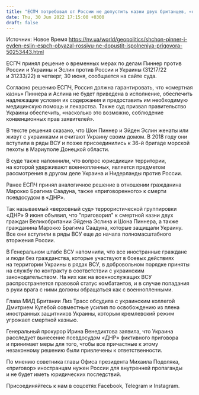 ```yaml
---
title: "ЕСПЧ потребовал от России не допустить казни двух британцев, «осужденных» в оккупированном Донецке"
date: Thu, 30 Jun 2022 17:15:00 +0300
draft: false
---
```

Источник: Новое Время https://nv.ua/world/geopolitics/shchon-pinner-i-eyden-eslin-espch-obyazal-rossiyu-ne-dopustit-ispolneniya-prigovora-50253443.html


 ЕСПЧ принял решение о временных мерах по делам Пиннер против России и Украины и Эслин против России и Украины (31217/22 и 31233/22) в четверг, 30 июня, сообщается на сайте суда.

Согласно решению ЕСПЧ, Россия должна гарантировать, что «смертная казнь» Пиннера и Аслина не будет приведена в исполнение, обеспечить надлежащие условия их содержания и предоставить им необходимую медицинскую помощь и лекарства. Также суд призвал правительство Украины обеспечить, «насколько это возможно, соблюдение конвенционных прав заявителей».

В тексте решения сказано, что Шон Пиннер и Эйден Эслин женаты или живут с украинками и считают Украину своим домом. В 2018 году они вступили в ряды ВСУ и позже присоединились к 36-й бригаде морской пехоты в Мариуполе Донецкой области.

В суде также напомнили, что вопрос юрисдикции территории, на которой удерживают военнопленных, является предметом рассмотрения в другом деле Украина и Нидерланды против России.

Ранее ЕСПЧ принял аналогичное решение в отношении гражданина Марокко Брагима Саадуна, также «приговоренного» к смерти псевдосудом в «ДНР».

Так называемый «верховный суд» террористической группировки «ДНР» 9 июня объявил, что "приговорил" к смертной казни двух граждан Великобритании Эйдена Эслина и Шона Пиннера, а также гражданина Марокко Брагима Саадуна, которые защищали Украину. Все они вступили в ряды ВСУ еще до начала полномасштабного вторжения России.

В Генеральном штабе ВСУ напомнили, что все иностранные граждане и люди без гражданства, которые участвуют в боевых действиях на территории Украины в рядах ВСУ, в добровольном порядке приняты на службу по контракту в соответствии с украинским законодательством. На них как на военнослужащих ВСУ распространяется правовой статус комбатантов, и в случае попадания в руки врага с ними должны обращаться как с военнопленными.

Глава МИД Британии Лиз Трасс обсудила с украинским коллегой Дмитрием Кулебой совместные усилия по освобождению из плена иностранных защитников Украины, которым кремлевский режим угрожает смертной казнью.

Генеральный прокурор Ирина Венедиктова заявила, что Украина расследует вынесение псевдосудом «ДНР» фиктивного приговора и принимает меры для того, чтобы все причастные к этому незаконному решению были привлечены к ответственности.

По мнению советника главы Офиса президента Михаила Подоляка, «приговор» иностранцам нужен России для внутренней пропаганды и не будет иметь юридических последствий.

Присоединяйтесь к нам в соцсетях Facebook, Telegram и Instagram.
